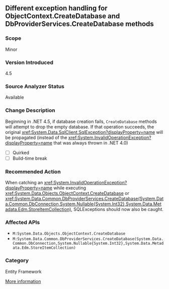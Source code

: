 ## Different exception handling for ObjectContext.CreateDatabase and DbProviderServices.CreateDatabase methods

### Scope
Minor

### Version Introduced
4.5

### Source Analyzer Status
Available

### Change Description

Beginning in .NET 4.5, if database creation fails, `CreateDatabase` methods will
attempt to drop the empty database. If that operation succeeds, the original
<xref:System.Data.SqlClient.SqlException?displayProperty=name> will be
propagated (instead of the <xref:System.InvalidOperationException?displayProperty=name>
that was always thrown in .NET 4.0)

- [ ] Quirked
- [ ] Build-time break

### Recommended Action
When catching an <xref:System.InvalidOperationException?displayProperty=name>
while executing <xref:System.Data.Objects.ObjectContext.CreateDatabase>
or
<xref:System.Data.Common.DbProviderServices.CreateDatabase(System.Data.Common.DbConnection,System.Nullable{System.Int32},System.Data.Metadata.Edm.StoreItemCollection)>,
SQLExceptions should now also be caught.

### Affected APIs
* `M:System.Data.Objects.ObjectContext.CreateDatabase`
* `M:System.Data.Common.DbProviderServices.CreateDatabase(System.Data.Common.DbConnection,System.Nullable{System.Int32},System.Data.Metadata.Edm.StoreItemCollection)`

### Category
Entity Framework

[More information](https://msdn.microsoft.com/en-us/library/hh367887(v=vs.110).aspx#sql)

<!-- breaking change id: 40 -->
